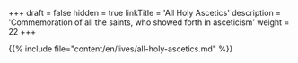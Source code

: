 +++
draft = false
hidden = true
linkTitle = 'All Holy Ascetics'
description = 'Commemoration of all the saints, who showed forth in asceticism'
weight = 22
+++

{{% include file="content/en/lives/all-holy-ascetics.md" %}}
